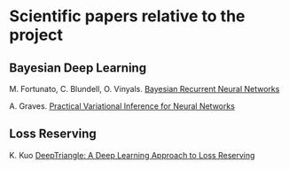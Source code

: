 # Scientific papers relative to the project

## Bayesian Deep Learning

M. Fortunato, C. Blundell, O. Vinyals. [Bayesian Recurrent Neural Networks](https://arxiv.org/pdf/1704.02798v3.pdf)

A. Graves. [Practical Variational Inference for Neural Networks](https://papers.nips.cc/paper/4329-practical-variational-inference-for-neural-networks.pdf)

## Loss Reserving

K. Kuo [DeepTriangle: A Deep Learning Approach to Loss Reserving](https://arxiv.org/abs/1804.09253v2)
